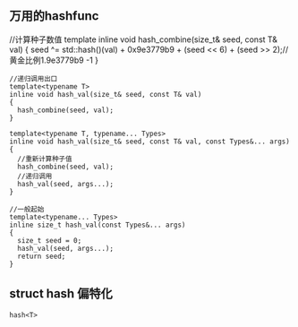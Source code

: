     
   ## 万用的hashfunc ##
   //计算种子数值
    template<typename T>
    inline void hash_combine(size_t& seed, const T& val)
    {
      seed ^= std::hash<T>()(val) + 0x9e3779b9 + (seed << 6) + (seed >> 2);//黄金比例1.9e3779b9 -1
    }

    //递归调用出口
    template<typename T>
    inline void hash_val(size_t& seed, const T& val)
    {
      hash_combine(seed, val);
    }

    template<typename T, typename... Types>
    inline void hash_val(size_t& seed, const T& val, const Types&... args)
    {
      //重新计算种子值
      hash_combine(seed, val);
      //递归调用
      hash_val(seed, args...);
    }
    
    //一般起始
    template<typename... Types>
    inline size_t hash_val(const Types&... args)
    {
      size_t seed = 0;
      hash_val(seed, args...);
      return seed;
    }

## struct hash 偏特化 ##  

    hash<T>
